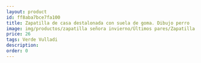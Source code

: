 ```yaml
---
layout: product
id: ff8aba7bce7fa100
title: Zapatilla de casa destalonada con suela de goma. Dibujo perro
image: img/productos/zapatilla señora invierno/Últimos pares/Zapatilla de casa destalonada con suela de goma. Dibujo perro=26=Verde Vulladi.webp
price: 26
tags: Verde Vulladi
description: 
order: 0
---
```


